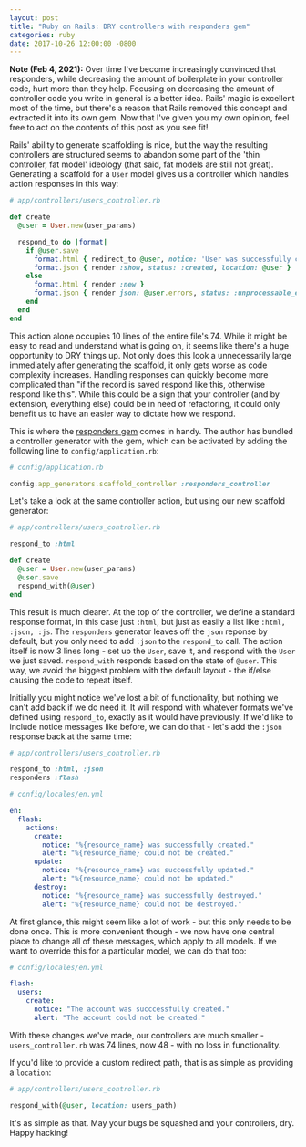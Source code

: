 ```yaml
---
layout: post
title: "Ruby on Rails: DRY controllers with responders gem"
categories: ruby
date: 2017-10-26 12:00:00 -0800
---
```

**Note (Feb 4, 2021):** Over time I've become increasingly convinced that responders, while decreasing the amount of boilerplate in your controller code, hurt more than they help. Focusing on decreasing the amount of controller code you write in general is a better idea. Rails' magic is excellent most of the time, but there's a reason that Rails removed this concept and extracted it into its own gem. Now that I've given you my own opinion, feel free to act on the contents of this post as you see fit!

Rails' ability to generate scaffolding is nice, but the way the resulting controllers are structured seems to abandon some part of the 'thin controller, fat model' ideology (that said, fat models are still not great). Generating a scaffold for a `User` model gives us a controller which handles action responses in this way:

~~~~ruby
# app/controllers/users_controller.rb

def create
  @user = User.new(user_params)

  respond_to do |format|
    if @user.save
      format.html { redirect_to @user, notice: 'User was successfully created.' }
      format.json { render :show, status: :created, location: @user }
    else
      format.html { render :new }
      format.json { render json: @user.errors, status: :unprocessable_entity }
    end
  end
end
~~~~

This action alone occupies 10 lines of the entire file's 74. While it might be easy to read and understand what is going on, it seems like there's a huge opportunity to DRY things up. Not only does this look a unnecessarily large immediately after generating the scaffold, it only gets worse as code complexity increases. Handling responses can quickly become more complicated than "if the record is saved respond like this, otherwise respond like this". While this could be a sign that your controller (and by extension, everything else) could be in need of refactoring, it could only benefit us to have an easier way to dictate how we respond.

This is where the [responders gem](https://github.com/plataformatec/responders) comes in handy. The author has bundled a controller generator with the gem, which can be activated by adding the following line to `config/application.rb`:

~~~~ruby
# config/application.rb

config.app_generators.scaffold_controller :responders_controller
~~~~

Let's take a look at the same controller action, but using our new scaffold generator:

~~~~ruby
# app/controllers/users_controller.rb

respond_to :html

def create
  @user = User.new(user_params)
  @user.save
  respond_with(@user)
end
~~~~

This result is much clearer. At the top of the controller, we define a standard response format, in this case just `:html`, but just as easily a list like `:html, :json, :js`. The `responders` generator leaves off the `json` reponse by default, but you only need to add `:json` to the `respond_to` call. The action itself is now 3 lines long - set up the `User`, save it, and respond with the `User` we just saved. `respond_with` responds based on the state of `@user`. This way, we avoid the biggest problem with the default layout - the if/else causing the code to repeat itself.

Initially you might notice we've lost a bit of functionality, but nothing we can't add back if we do need it. It will respond with whatever formats we've defined using `respond_to`, exactly as it would have previously. If we'd like to include notice messages like before, we can do that - let's add the `:json` response back at the same time:

~~~~ruby
# app/controllers/users_controller.rb

respond_to :html, :json
responders :flash
~~~~

~~~~yml
# config/locales/en.yml

en:
  flash:
    actions:
      create:
        notice: "%{resource_name} was successfully created."
        alert: "%{resource_name} could not be created."
      update:
        notice: "%{resource_name} was successfully updated."
        alert: "%{resource_name} could not be updated."
      destroy:
        notice: "%{resource_name} was successfully destroyed."
        alert: "%{resource_name} could not be destroyed."
~~~~

At first glance, this might seem like a lot of work - but this only needs to be done once. This is more convenient though - we now have one central place to change all of these messages, which apply to all models. If we want to override this for a particular model, we can do that too:

~~~~yml
# config/locales/en.yml

flash:
  users:
    create:
      notice: "The account was succcessfully created."
      alert: "The account could not be created."
~~~~

With these changes we've made, our controllers are much smaller - `users_controller.rb` was 74 lines, now 48 - with no loss in functionality.

If you'd like to provide a custom redirect path, that is as simple as providing a `location`:

~~~~ruby
# app/controllers/users_controller.rb

respond_with(@user, location: users_path)
~~~~

It's as simple as that. May your bugs be squashed and your controllers, dry. Happy hacking!
